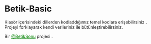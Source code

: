 # Betik-Basic
Klasör içerisindeki dillerden kodladdığımız temel kodlara erişebilirsiniz . Projeyi forklayarak kendi verileriniz ile bütünleştirebilirsiniz.

<p>Bir <a style="color:green" href="https://t.me/BetikSonu" target="_blank">@BetikSonu</a> projesi .
